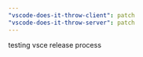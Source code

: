 ```yaml
---
"vscode-does-it-throw-client": patch
"vscode-does-it-throw-server": patch
---
```


testing vsce release process
